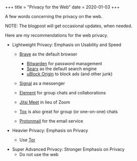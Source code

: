 +++
title = "Privacy for the Web"
date = 2020-01-03
+++

A few words concerning the privacy on the web.

NOTE: The blogpost will get occasional updates, when needed.

Here are my recommendations for the web privacy.

- Lightweight Privacy: Emphasis on Usability and Speed

  - [Brave](https://brave.com/) as the default browser

    - [Bitwarden](https://addons.mozilla.org/en-US/firefox/addon/bitwarden-password-manager/) for password management
    - [Searx](https://searx.me/) as the default search engine
    - [uBlock Origin](https://addons.mozilla.org/en-US/firefox/addon/ublock-origin/) to block ads (and other junk)

  - [Signal](https://signal.org/) as a messenger
  - [Element](https://element.io/about) for group chats and collaborations
  - [Jitsi Meet](https://jitsi.org/jitsi-meet/) in lieu of Zoom
  - [Tox](https://tox.chat/) is also great for group (or one-on-one) chats
  - [Protonmail](https://protonmail.com/) for the email service

- Heavier Privacy: Emphasis on Privacy
  - Use [Tor](https://www.torproject.org/)

* Super Advanced Privacy: Stronger Emphasis on Privacy
  - Do not use the web
